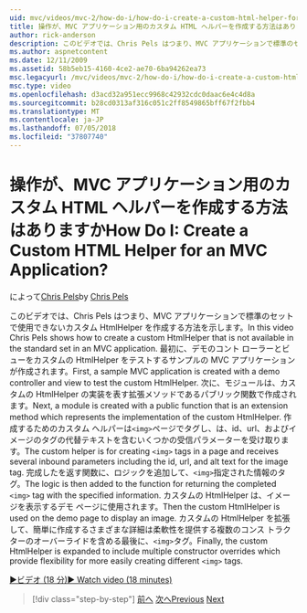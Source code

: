 ```yaml
---
uid: mvc/videos/mvc-2/how-do-i/how-do-i-create-a-custom-html-helper-for-an-mvc-application
title: 操作が、MVC アプリケーション用のカスタム HTML ヘルパーを作成する方法はありますか | Microsoft Docs
author: rick-anderson
description: このビデオでは、Chris Pels はつまり、MVC アプリケーションで標準のセットで使用できないカスタム HtmlHelper を作成する方法を示します。 最初に、サンプルの MVC アプリケーションがインストールしています.
ms.author: aspnetcontent
ms.date: 12/11/2009
ms.assetid: 58b5eb15-4160-4ce2-ae70-6ba94262ea73
msc.legacyurl: /mvc/videos/mvc-2/how-do-i/how-do-i-create-a-custom-html-helper-for-an-mvc-application
msc.type: video
ms.openlocfilehash: d3acd32a951ecc9968c42932cdc0daac6e4c4d8a
ms.sourcegitcommit: b28cd0313af316c051c2ff8549865bff67f2fbb4
ms.translationtype: MT
ms.contentlocale: ja-JP
ms.lasthandoff: 07/05/2018
ms.locfileid: "37807740"
---
```

<a name="how-do-i-create-a-custom-html-helper-for-an-mvc-application"></a><span data-ttu-id="341a1-105">操作が、MVC アプリケーション用のカスタム HTML ヘルパーを作成する方法はありますか</span><span class="sxs-lookup"><span data-stu-id="341a1-105">How Do I: Create a Custom HTML Helper for an MVC Application?</span></span>
====================
<span data-ttu-id="341a1-106">によって[Chris Pels](https://twitter.com/chrispels)</span><span class="sxs-lookup"><span data-stu-id="341a1-106">by [Chris Pels](https://twitter.com/chrispels)</span></span>

<span data-ttu-id="341a1-107">このビデオでは、Chris Pels はつまり、MVC アプリケーションで標準のセットで使用できないカスタム HtmlHelper を作成する方法を示します。</span><span class="sxs-lookup"><span data-stu-id="341a1-107">In this video Chris Pels shows how to create a custom HtmlHelper that is not available in the standard set in an MVC application.</span></span> <span data-ttu-id="341a1-108">最初に、デモのコント ローラーとビューをカスタムの HtmlHelper をテストするサンプルの MVC アプリケーションが作成されます。</span><span class="sxs-lookup"><span data-stu-id="341a1-108">First, a sample MVC application is created with a demo controller and view to test the custom HtmlHelper.</span></span> <span data-ttu-id="341a1-109">次に、モジュールは、カスタムの HtmlHelper の実装を表す拡張メソッドであるパブリック関数で作成されます。</span><span class="sxs-lookup"><span data-stu-id="341a1-109">Next, a module is created with a public function that is an extension method which represents the implementation of the custom HtmlHelper.</span></span> <span data-ttu-id="341a1-110">作成するためのカスタム ヘルパーは`<img>`ページでタグし、は、id、url、およびイメージのタグの代替テキストを含むいくつかの受信パラメーターを受け取ります。</span><span class="sxs-lookup"><span data-stu-id="341a1-110">The custom helper is for creating `<img>` tags in a page and receives several inbound parameters including the id, url, and alt text for the image tag.</span></span> <span data-ttu-id="341a1-111">完成したを返す関数に、ロジックを追加して、`<img>`指定された情報のタグ。</span><span class="sxs-lookup"><span data-stu-id="341a1-111">The logic is then added to the function for returning the completed `<img>` tag with the specified information.</span></span> <span data-ttu-id="341a1-112">カスタムの HtmlHelper は、イメージを表示するデモ ページに使用されます。</span><span class="sxs-lookup"><span data-stu-id="341a1-112">Then the custom HtmlHelper is used on the demo page to display an image.</span></span> <span data-ttu-id="341a1-113">カスタムの HtmlHelper を拡張して、簡単に作成するさまざまな詳細は柔軟性を提供する複数のコンス トラクターのオーバーライドを含める最後に、`<img>`タグ。</span><span class="sxs-lookup"><span data-stu-id="341a1-113">Finally, the custom HtmlHelper is expanded to include multiple constructor overrides which provide flexibility for more easily creating different `<img>` tags.</span></span>

[<span data-ttu-id="341a1-114">&#9654;ビデオ (18 分)</span><span class="sxs-lookup"><span data-stu-id="341a1-114">&#9654; Watch video (18 minutes)</span></span>](https://channel9.msdn.com/Blogs/ASP-NET-Site-Videos/how-do-i-create-a-custom-html-helper-for-an-mvc-application)

> [!div class="step-by-step"]
> <span data-ttu-id="341a1-115">[前へ](how-do-i-implement-view-models-to-manage-data-for-aspnet-mvc-views.md)
> [次へ](how-do-i-work-with-model-binders-in-an-mvc-application.md)</span><span class="sxs-lookup"><span data-stu-id="341a1-115">[Previous](how-do-i-implement-view-models-to-manage-data-for-aspnet-mvc-views.md)
[Next](how-do-i-work-with-model-binders-in-an-mvc-application.md)</span></span>
